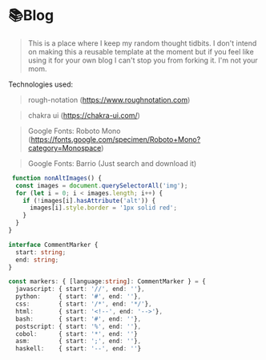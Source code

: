# 📚Blog

> This is a place where I keep my random thought tidbits.
I don't intend on making this a reusable template at the moment but if you feel like using it for your own blog I can't stop you from forking it. I'm not your mom.

Technologies used:
> rough-notation (https://www.roughnotation.com)

> chakra ui (https://chakra-ui.com/)

> Google Fonts: Roboto Mono (https://fonts.google.com/specimen/Roboto+Mono?category=Monospace)

> Google Fonts: Barrio (Just search and download it)

```ts
 function nonAltImages() {
  const images = document.querySelectorAll('img');
  for (let i = 0; i < images.length; i++) {
    if (!images[i].hasAttribute('alt')) {
      images[i].style.border = '1px solid red';
    }
  }
}
```

```ts
interface CommentMarker {
  start: string;
  end: string;
}

const markers: { [language:string]: CommentMarker } = {
  javascript: { start: '//', end: ''},
  python:     { start: '#', end: ''},
  css:        { start: '/*', end: '*/'},
  html:       { start: '<!--', end: '-->'},
  bash:       { start: '#', end: ''},
  postscript: { start: '%', end: ''},
  cobol:      { start: '*', end: ''}
  asm:        { start: ';', end: ''},
  haskell:    { start: '--', end: ''}
```
